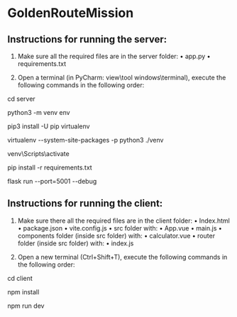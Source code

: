 # GoldenRouteMission
## Instructions for running the server:
1. Make sure all the required files are in the server folder:
  • app.py
  • requirements.txt

2. Open a terminal (in PyCharm: view\tool windows\terminal), execute the following commands in the following order:

  cd server

  python3 -m venv env

  pip3 install -U pip virtualenv

  virtualenv --system-site-packages -p python3 ./venv

  venv\Scripts\activate

  pip install -r requirements.txt

  flask run --port=5001 --debug

## Instructions for running the client:
1. Make sure there all the required files are in the client folder:
  •	Index.html
  •	package.json
  •	vite.config.js
  •	src folder with:
    •	App.vue
    •	main.js
    •	components folder (inside src folder) with:
      •	calculator.vue
    •	router folder (inside src folder) with:
      •	index.js

3. Open a new terminal (Ctrl+Shift+T), execute the following commands in the following order:

  cd client

  npm install

  npm run dev

